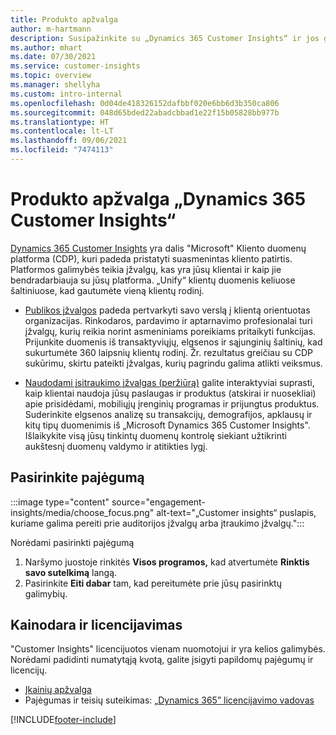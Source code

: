 ```yaml
---
title: Produkto apžvalga
author: m-hartmann
description: Susipažinkite su „Dynamics 365 Customer Insights“ ir jos galimybėmis.
ms.author: mhart
ms.date: 07/30/2021
ms.service: customer-insights
ms.topic: overview
ms.manager: shellyha
ms.custom: intro-internal
ms.openlocfilehash: 0d04de418326152dafbbf020e6bb6d3b350ca806
ms.sourcegitcommit: 048d65bded22abadcbbad1e22f15b05828bb977b
ms.translationtype: HT
ms.contentlocale: lt-LT
ms.lasthandoff: 09/06/2021
ms.locfileid: "7474113"
---
```

# <a name="product-overview-for-dynamics-365-customer-insights"></a>Produkto apžvalga „Dynamics 365 Customer Insights“

[Dynamics 365 Customer Insights](https://dynamics.microsoft.com/ai/customer-insights/) yra dalis "Microsoft" Kliento duomenų platforma (CDP), kuri padeda pristatyti suasmenintas kliento patirtis. Platformos galimybės teikia įžvalgų, kas yra jūsų klientai ir kaip jie bendradarbiauja su jūsų platforma. „Unify“ klientų duomenis keliuose šaltiniuose, kad gautumėte vieną klientų rodinį.


- [Publikos įžvalgos](audience-insights/overview.md) padeda pertvarkyti savo verslą į klientą orientuotas organizacijas. Rinkodaros, pardavimo ir aptarnavimo profesionalai turi įžvalgų, kurių reikia norint asmeniniams poreikiams pritaikyti funkcijas. Prijunkite duomenis iš transaktyviųjų, elgsenos ir sąjunginių šaltinių, kad sukurtumėte 360 laipsnių klientų rodinį. Žr. rezultatus greičiau su CDP sukūrimu, skirtu pateikti įžvalgas, kurių pagrindu galima atlikti veiksmus. 

- [Naudodami įsitraukimo įžvalgas (peržiūrą)](engagement-insights/index.yml) galite interaktyviai suprasti, kaip klientai naudoja jūsų paslaugas ir produktus (atskirai ir nuosekliai) apie prisidėdami, mobiliųjų įrenginių programas ir prijungtus produktus. Suderinkite elgsenos analizę su transakcijų, demografijos, apklausų ir kitų tipų duomenimis iš „Microsoft Dynamics 365 Customer Insights". Išlaikykite visą jūsų tinkintų duomenų kontrolę siekiant užtikrinti aukštesnį duomenų valdymo ir atitikties lygį.
 
## <a name="choose-a-capability"></a>Pasirinkite pajėgumą

:::image type="content" source="engagement-insights/media/choose_focus.png" alt-text="„Customer insights“ puslapis, kuriame galima pereiti prie auditorijos įžvalgų arba įtraukimo įžvalgų.":::

Norėdami pasirinkti pajėgumą

1. Naršymo juostoje rinkitės **Visos programos,** kad atvertumėte **Rinktis savo sutelkimą** langą.
1. Pasirinkite **Eiti dabar** tam, kad pereitumėte prie jūsų pasirinktų galimybių.

## <a name="pricing-and-licensing"></a>Kainodara ir licencijavimas

"Customer Insights" licencijuotos vienam nuomotojui ir yra kelios galimybės. Norėdami padidinti numatytąją kvotą, galite įsigyti papildomų pajėgumų ir licencijų. 
- [Įkainių apžvalga](https://dynamics.microsoft.com/ai/customer-insights/pricing/)
- Pajėgumas ir teisių suteikimas: [„Dynamics 365” licencijavimo vadovas](https://go.microsoft.com/fwlink/?LinkId=866544)

[!INCLUDE[footer-include](includes/footer-banner.md)]